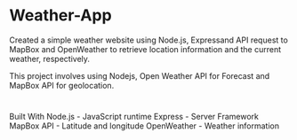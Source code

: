 # Weather-App

Created a simple weather website using Node.js, Expressand  API request to MapBox and OpenWeather to retrieve location information and the current weather, respectively.

This project involves using Nodejs, Open Weather API for Forecast and MapBox API for geolocation.


# 
Built With
Node.js - JavaScript runtime
Express - Server Framework
MapBox API - Latitude and longitude
OpenWeather - Weather information
